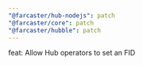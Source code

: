 ```yaml
---
"@farcaster/hub-nodejs": patch
"@farcaster/core": patch
"@farcaster/hubble": patch
---
```


feat: Allow Hub operators to set an FID
